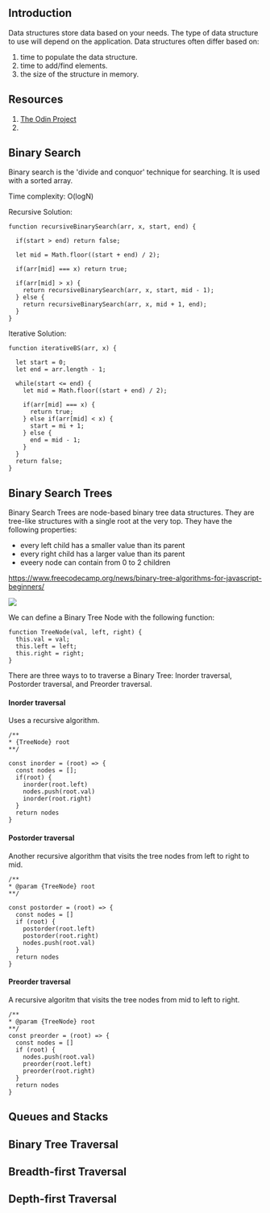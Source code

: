 ## Introduction

Data structures store data based on your needs. The type of data structure to use will depend on the application. Data structures often differ based on:

1. time to populate the data structure.
2. time to add/find elements.
3. the size of the structure in memory.


## Resources

1. [The Odin Project](https://www.theodinproject.com/lessons/javascript-common-data-structures-and-algorithms)
2. []()

## Binary Search
Binary search is the 'divide and conquor' technique for searching. It is used with a sorted array. 

Time complexity: O(logN)

Recursive Solution:

    function recursiveBinarySearch(arr, x, start, end) {
      
      if(start > end) return false;

      let mid = Math.floor((start + end) / 2);

      if(arr[mid] === x) return true;

      if(arr[mid] > x) {
        return recursiveBinarySearch(arr, x, start, mid - 1);
      } else {
        return recursiveBinarySearch(arr, x, mid + 1, end);
      }
    }

Iterative Solution:

    function iterativeBS(arr, x) {
      
      let start = 0;
      let end = arr.length - 1;

      while(start <= end) {
        let mid = Math.floor((start + end) / 2);

        if(arr[mid] === x) {
          return true;
        } else if(arr[mid] < x) {
          start = mi + 1;
        } else {
          end = mid - 1;
        }
      }
      return false;
    }


## Binary Search Trees
Binary Search Trees are node-based binary tree data structures. They are tree-like structures with a single root at the very top. They have the following properties:

- every left child has a smaller value than its parent
- every right child has a larger value than its parent
- eveery node can contain from 0 to 2 children

https://www.freecodecamp.org/news/binary-tree-algorithms-for-javascript-beginners/

<img src="https://github.com/mhjarvis/full-stack-developer-guide/blob/main/Data%20Structures%20and%20Algorithms/bst-21.png?raw=true">

We can define a Binary Tree Node with the following function:

    function TreeNode(val, left, right) {
      this.val = val;
      this.left = left;
      this.right = right;
    }

There are three ways to to traverse a Binary Tree: Inorder traversal, Postorder traversal, and Preorder traversal.

#### Inorder traversal
Uses a recursive algorithm.

    /**
    * {TreeNode} root
    **/

    const inorder = (root) => {
      const nodes = [];
      if(root) {
        inorder(root.left)
        nodes.push(root.val)
        inorder(root.right)
      }
      return nodes
    }
  
#### Postorder traversal
Another recursive algorithm that visits the tree nodes from left to right to mid.

    /**
    * @param {TreeNode} root
    **/
    
    const postorder = (root) => {
      const nodes = []
      if (root) {
        postorder(root.left)
        postorder(root.right)
        nodes.push(root.val)
      }
      return nodes
    }

#### Preorder traversal
A recursive algoritm that visits the tree nodes from mid to left to right.

    /**
    * @param {TreeNode} root
    **/
    const preorder = (root) => {
      const nodes = []
      if (root) {
        nodes.push(root.val)
        preorder(root.left)
        preorder(root.right)
      }
      return nodes
    }


## Queues and Stacks

## Binary Tree Traversal

## Breadth-first Traversal

## Depth-first Traversal
